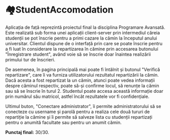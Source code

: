 # 🏘️StudentAccomodation

Aplicația de față reprezintă proiectul final la disciplina Programare Avansată. Este realizată sub forma unei aplicații client-server prin intermediul căreia studenții se pot înscrie pentru a primi cazare la cămin la începutul anului universitar. Clientul dispune de o interfață prin care se poate înscrie pentru a fi luat în considerare la repartizarea în cămine prin accesarea butonului "Înregistrare student", având voie să se înscrie doar înaintea realizării primului tur de înscrieri.

De asemenea, în pagina principală mai poate fi întâlnit și butonul "Verifică repartizare", care îi va furniza utilizatorului rezultatul repartizării la cămin. Dacă acesta a fost repartizat la un cămin, atunci poate vedea informații despre căminul respectiv, poate să-și confirme locul, să renunțe la cămin sau să se înscrie în turul 2. Studentul poate accesa această informație doar prin numărul său matricol, astfel încât rezultatele vor fi confidențiale.

Ultimul buton, "Conectare administrator", îi permite administratorului să se conecteze cu username și parolă pentru a realiza cele două tururi de repartiție la cămine și îi permite să salveze lista cu studenții repartizați pentru o anumită facultate sau pentru un anumit cămin.

**Punctaj final:** 30/30.
